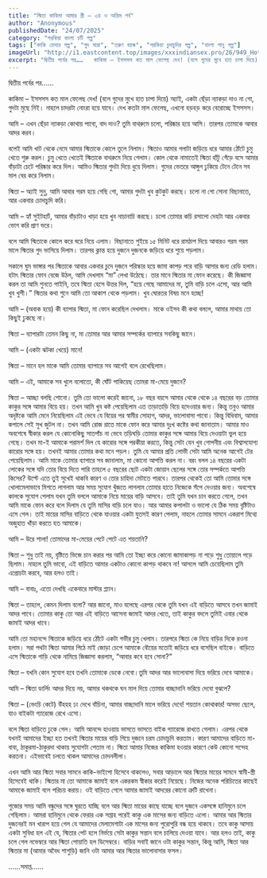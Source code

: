 ```yaml
---
title: "স্মিতা কাকিমা আমার স্ত্রী — ৩য় ও অন্তিম পর্ব"
author: "Anonymous"
publishedDate: "24/07/2025"
category: "পরকিয়া বাংলা চটি গল্প"
tags: ["কাকি চোদার গল্প", "গুদ মারা", "তরুণ বয়স্ক", "পরকিয়া চুদাচুদির গল্প", "বাংলা পানু গল্প"]
imageUrl: "http://i1.eastcontent.top/images/xxxindiansex.pro/26/949_Hot_indian_girl.jpg"
excerpt: "দ্বিতীয় পর্বের পর……   কাকিমা – ইসসসস কত মাল ফেলেছ দেখ! (বলে গুদের মুখে হাত চাপা দিয়ে) অ্যাই, একটা ছেঁড়া ন্যাকড়া দাও না গো, গুদটা মুছে নি‌ই। নাহলে চাদরটা নোংরা হয়ে যাবে। দেখ কতটা মাল ফেলেছ, এখনো হড়হ..."
---
```


দ্বিতীয় পর্বের পর……


কাকিমা – ইসসসস কত মাল ফেলেছ দেখ! (বলে গুদের মুখে হাত চাপা দিয়ে) অ্যাই, একটা ছেঁড়া ন্যাকড়া দাও না গো, গুদটা মুছে নি‌ই। নাহলে চাদরটা নোংরা হয়ে যাবে। দেখ কতটা মাল ফেলেছ, এখনো হড়হড় করে বেরোচ্ছে ইসসসস।

আমি – এখন ছেঁড়া ন্যাকড়া কোথায় পাবো, বাদ দাও? তুমি বাথরুমে চলো, পরিষ্কার হয়ে আসি। তারপর তোমাকে আবার আদর করব।


বলেই আমি খাট থেকে নেমে আমার স্মিতাকে কোলে তুলে নিলাম। স্মিতাও আমার গলাটা জড়িয়ে ধরে আমার ঠোঁটে চুমু খেতে শুরু করল। চুমু খেতে খেতেই স্মিতাকে বাথরুমে নিয়ে গেলাম। কোল থেকে নামাতেই স্মিতা হাঁটু গেঁড়ে বসে আমার বাঁড়াটা চেটে পরিষ্কার করে দিল। আমিও স্মিতার গুদটা দিয়ে ধুয়ে দিলাম। গুদের ভেতরে আঙ্গুল ঢুকিয়ে টেনে টেনে সব মাল বের করে নিলাম।


স্মিতা – অ্যাই সুনু, আমি আবার গরম হয়ে গেছি গো, আমার গুদটা খুব কুটকুট করছে। চলো না গো সোনা বিছানাতে, আর একবার চোদাচুদি করি।

আমি – হ্যাঁ সুইটহার্ট, আমার বাঁড়াটাও খাড়া হয়ে খুব নাচানাচি করছে। চলো তোমার কচি রসালো দেহটা আর একবার ভোগ করি প্রাণ ভরে।


বলে আমি স্মিতাকে কোলে করে ঘরে নিয়ে এলাম। বিছানাতে শুইয়ে ১৫ মিনিট ধরে রামঠাপ দিয়ে আবারও গরম গরম মালে স্মিতার গুদ ভাসিয়ে দিলাম। তারপর ক্লান্ত হয়ে দুজনে দুজনকে জড়িয়ে ধরে শুয়ে পড়লাম।


সকালে ঘুম ভাঙ্গার পর স্মিতাকে আবার একবার চুদে দুজনে পরিস্কার হয়ে জামা কাপড় পরে বাড়ি আসার জন্য রেডি হলাম। হটাৎ স্মিতার ফোন বেজে উঠল, আমি দেখলাম “মা” লেখা উঠেছে। তার মানে স্মিতার মা ফোন করেছে। কী জিজ্ঞাসা করল তা আমি শুনতে পাইনি, তবে স্মিতা হেসে উত্তর দিল, “হয়ে গেছে আমাদের মা, তুমি বাড়ি চলে এসো, আর আমি খুব খুশী।” স্মিতার কথা শুনে আমি তো আকাশ থেকে পড়লাম। খুব ঘোরতর বিষয় মনে হচ্ছে!


আমি – (অবাক হয়ে) কী ব্যাপার স্মিতা, মা ফোন করেছিল দেখলাম। মাকে ওইসব কী কথা বললে, আমার মাথায় তো কিছুই ঢুকছে না।

স্মিতা – ব্যাপারটা তেমন কিছু না, মা তোমার আর আমার সম্পর্কের ব্যাপারে সবকিছু জানে।

আমি – (একটা ঝটকা খেয়ে) মানে!

স্মিতা – মানে হল মাকে আমি তোমার ব্যাপারে সব আগেই বলে রেখেছিলাম।

আমি – এই, আমাকে সব খুলে বলোতো, কী ঘোঁট পাকিয়েছ তোমরা মা-মেয়ে দুজনে?

স্মিতা – আচ্ছা বলছি শোনো। তুমি তো ভালো করেই জানো, ১৮ বছর বয়সে আমার থেকে থেকে ১৪ বছরের বড় তোমার কাকুর সঙ্গে আমার বিয়ে হয়। তখন আমি খুব কষ্ট পেয়েছিলাম এত তাড়াতাড়ি বিয়ে হদেওয়ার জন্য। কিন্তু তবুও আমার অদৃষ্টকে আমি মেনে নিয়েছিলাম এই ভেবে যে বিয়ের পর স্বামীর সোহাগ, আদর, ভালোবাসা পাবো। কিন্তু বিধিবাম, আমার কপালে সেই সুখ জুটল না। তখন আমি রোজ রাতে মাকে ফোন করে আমার দুঃখ কষ্টের কথা জানাতাম। আমার মা‌ও অবশেষে স্বীকার করল যে কোনোকিছু সাতপাঁচ না ভেবে তড়িঘড়ি তোমার কাকুর সঙ্গে আমার বিয়ে দেওয়াটা ভুল হয়ে গেছে। তখন মা‌-ই আমাকে পরামর্শ দিল যে কারোর সঙ্গে পরকীয়া করতে, কিন্তু সেটা যেন খুব গোপনীয় এবং বিশ্বাসযোগ্য কারোর সঙ্গে হয়। তখন‌ই আমার তোমার কথা মনে পড়ল। তুমি যে আমার প্রতি লোভী সেটা আমি অনেক আগেই টের পেয়েছিলাম। আমি মাকে তোমার ব্যাপারে সব জানালাম, মা কোনো আপত্তি করল না। বরং বলল ১৪ বছরের একটা লোকের সঙ্গে যদি তোর বিয়ে দিতে পারি তাহলে ৫ বছরের ছোট একটা জোয়ান ছেলের সঙ্গে তোর সম্পর্কতে আপত্তি কিসের? উল্টে এতে তুই সুখেই থাকবি কারণ ও তোর চাহিদা মেটাতে পারবে। তারপর থেকেই তো আমি তোমার সঙ্গে খোলামেলাভাবে মিশতে লাগলাম আর সময় সুযোগ খুঁজতে লাগলাম তোমার হাতে নিজেকে সঁপে দেওয়ার জন্য। অবশেষে কালকে সুযোগ পেলাম যখন তুমি বললে আমাকে নিয়ে মায়ের বাড়ি আসবে। তাই তুমি যখন চান করতে গেলে, তখন আমি মাকে ফোন করে বলে দিলাম যে তুমি মাসির বাড়ি চলে যাও। আর আমার কপালটা ও ভালো যে ঠিক সময় বৃষ্টিটাও এসে গেল। তাই মায়ের মাসির বাড়িতে থেকে যাওয়ার একটা যুতসই কারণ পেলাম, নাহলে তোমার সামনে একরাশ মিথ্যে অজুহাত খাঁড়া করতে হত আমাকে।

আমি – উরে শালা! তোমাদের মা-মেয়ের পেটে পেটে এত শয়তানি?

স্মিতা – শুধু তাই নয়, বৃষ্টিতে ভিজে চান করার পর আমি তো ইচ্ছা করে কোনো জামাকাপড় না পড়ে শুধু তোয়ালে পড়ে ছিলাম। নাহলে তুমি ভাবো, এই বাড়িতে আমার একটাও কোনো কাপড় থাকবে না! আসলে আমি চেয়েছিলাম তুমি এপ্রোচটা করবে, আর হল‌ও তাই।

আমি – বাবাঃ, এতো দেখছি একেবারে মাস্টার প্ল্যান।

স্মিতা – তাহলে, কেমন দিলাম বলো? আর জানো, মাও বলেছে এরপর থেকে তুমি যখন এই বাড়িতে আসবে তখন জামাই আদর পাবে। তোমার কাকু তো আর এই বাড়িতে আসেনা জামাই আদর খেতে, তাই কাকুর বদলে তুমি‌ই এবার থেকে জামাই আদর খাবে।


আমি তো মহানন্দে স্মিতাকে জড়িয়ে ধরে ঠোঁটে একটা গভীর চুমু খেলাম। তারপরে স্মিতা কে নিয়ে বাড়ির দিকে র‌ওনা হলাম। সরা পথটা স্মিতা আমার পিঠে মাই জোড়া চেপে আমাকে বৌয়ের মতোই জড়িয়ে ধরে বসেছিল বাইকে। বাড়িতে এসে স্মিতাকে গাড়ি থেকে নামিয়ে জিজ্ঞাসা করলাম, “আবার কবে হবে সোনা?”


স্মিতা – যখনি কোন সুযোগ হবে তখনি তোমাকে ডেকে নেবো।তুমি আদর আর ভালোবাসা দিয়ে ভরিয়ে দেবে আমাকে।

আমি – স্মিতা ডার্লিং আদর দিয়ে নয়, আমার থকথকে ঘন মাল দিয়ে তোমার বাচ্ছাদানি ভরিয়ে দেবো বুঝলে?

স্মিতা – (ভেংচি কেটে) উঁহহহ ঢং দেখে বাঁচিনা, আমার বাচ্ছাদানি মালে ভরিয়ে দেবে! শয়তান কোথাকার! অসভ্য ছেলে, যাও বাইকটা গ্যারেজে রেখে এসো।


বলে স্মিতা বাড়িতে ঢুকে গেল। আমি আনন্দে হাওয়ায় ভাসতে ভাসতে বাইক গ্যারেজে রাখতে গেলাম। এরপর থেকে যখনই আমাদের ইচ্ছা হত তখনই স্মিতার মায়ের বাড়ি গিয়ে দুজনে চরম চোদাচুদি করতাম। কারণ আমাদের বাড়িতে মা-বাবা, ঠাকুরমা-ঠাকুরদা থাকায় সুযোগটা পেতাম না। স্মিতা আমার নিজের কাকিমা হ‌ওয়ার কারণে কেউ কোনো সন্দেহ করতনা। এইভাবেই চলতে থাকল আমাদের চোদনলীলা।


এখন আমি আর স্মিতা সবার সামনে কাকি-ভাইপো হিসেবে থাকলেও, সবার আড়ালে আর স্মিতার মায়ের সামনে স্বামী-স্ত্রী হিসেবেই থাকি। স্মিতার মা তো আমাকে জামাই বলে একরকম স্বীকার করেই নিয়েছে। নিজের অনেক পরিচিতের কাছেই আমাকে জামাই বলে পরিচয় করায়। ওই বাড়িতে গেলে আমার জামাই আদরের কোনো ত্রুটি রাখেনা।


পুজোর সময় আমি বন্ধুদের সঙ্গে ঘুরতে যাচ্ছি বলে আর স্মিতা মায়ের কাছে যাচ্ছে বলে দুজনে একসঙ্গে হানিমুনে চলে গেছিলাম। আমরা হানিমুনে থেকে ফেরার এক সপ্তাহ পরেই কাকু এক মাসের জন্য বাড়িতে এলো। আমার আর স্মিতার দুজনের‌ই মন খারাপ হয়ে গেল যে আমাদের মেলামেশাটা এক মাসের জন্য পুরোপুরি বন্ধ হয়ে থাকবে। তবে কাকু আসায় একটা সুবিধা হল এই যে, স্মিতার পেট হলে নির্ভয়ে সেটা কাকুর সন্তান বলে চালিয়ে দেওয়া যাবে। আর হল‌ও তাই, কাকু চলে গেল নভেম্বরে আর স্মিতা পোয়াতি হল ডিসেম্বরে। বাড়ির সবাই জানে ওটা কাকুর সন্তান, কিন্তু আমি, স্মিতা আর স্মিতার মা (আমার অবৈধ শাশুড়ি) জানি ওটা আমার আর স্মিতার ভালোবাসার ফসল।


……সমাপ্ত……

